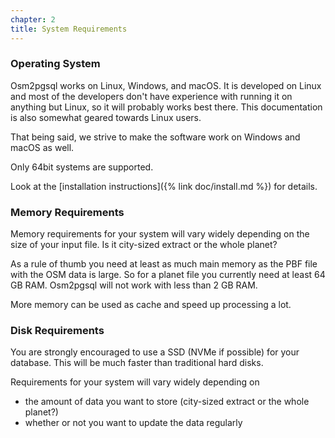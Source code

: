 ```yaml
---
chapter: 2
title: System Requirements
---
```


### Operating System

Osm2pgsql works on Linux, Windows, and macOS. It is developed on Linux and most
of the developers don't have experience with running it on anything but Linux,
so it will probably works best there. This documentation is also somewhat
geared towards Linux users.

That being said, we strive to make the software work on Windows and macOS as
well.

Only 64bit systems are supported.

Look at the [installation instructions]({% link doc/install.md %}) for details.

### Memory Requirements

Memory requirements for your system will vary widely depending on the size of
your input file. Is it city-sized extract or the whole planet?

As a rule of thumb you need at least as much main memory as the PBF file with
the OSM data is large. So for a planet file you currently need at least 64 GB
RAM. Osm2pgsql will not work with less than 2 GB RAM.

More memory can be used as cache and speed up processing a lot.

### Disk Requirements

You are strongly encouraged to use a SSD (NVMe if possible) for your database.
This will be much faster than traditional hard disks.

Requirements for your system will vary widely depending on
* the amount of data you want to store (city-sized extract or the whole planet?)
* whether or not you want to update the data regularly

